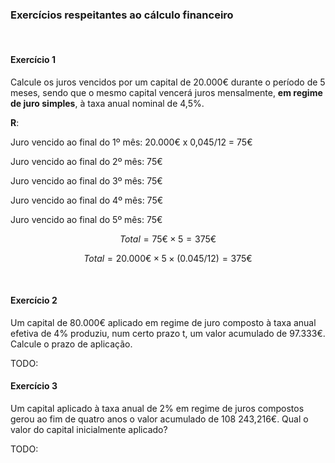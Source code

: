 ### Exercícios respeitantes ao cálculo financeiro

&nbsp;

#### Exercício 1

Calcule os juros vencidos por um capital de 20.000€ durante o período de 5 meses, sendo que o mesmo capital vencerá juros mensalmente, __em regime de juro simples__, à taxa anual nominal de 4,5%.

__R__:

Juro vencido ao final do 1º mês: 20.000€ x 0,045/12 = 75€

Juro vencido ao final do 2º mês: 75€

Juro vencido ao final do 3º mês: 75€

Juro vencido ao final do 4º mês: 75€

Juro vencido ao final do 5º mês: 75€

$$ Total = \text{75€} \times \text{5} = \text{375€} $$

$$ Total = \text{20.000€} \times \text{5} \times \text{(0.045/12)} = \text{375€} $$

&nbsp;

#### Exercício 2

Um capital de 80.000€ aplicado em regime de juro composto à taxa anual efetiva de 4% produziu, num certo prazo t, um valor acumulado de 97.333€. Calcule o prazo de aplicação.

TODO:

#### Exercício 3

Um capital aplicado à taxa anual de 2% em regime de juros compostos gerou ao fim de quatro anos o valor
acumulado de 108 243,216€. Qual o valor do capital inicialmente aplicado?

TODO:
